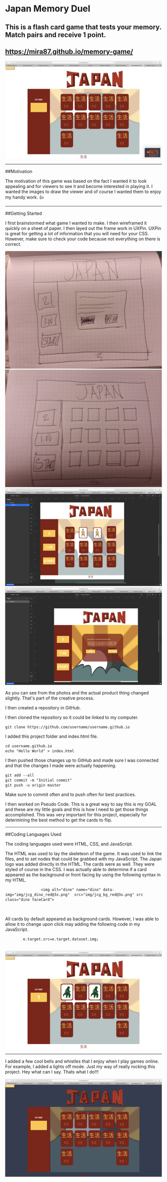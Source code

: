 # Japan Memory Duel

## This is a flash card game that tests your memory. Match pairs and receive 1 point.


https://mira87.github.io/memory-game/
---
![](readimg/screenshot2.png)



---
##Motivation

The motivation of this game was based on the fact I wanted it to look appealing and for viewers to see it and become interested in playing it. I wanted the images to draw the viewer and of course I wanted them to enjoy my handy work.
:+1: 

---
##Getting Started

I first brainstormed what game I wanted to make. I then wireframed it quickly on a sheet of paper. I then layed out the frame work in UXPin. UXPin is great for getting a lot of information that you will need for your CSS. However, make sure to check your code because not everything on there is correct.

![](20190920_001117.jpg)
![](20190920_001103.jpg)
![](readimg/screenshot6.png)
![](readimg/screenshot5.png)

As you can see from the photos and the actual product thing changed slightly. That's part of the creative process.

I then created a repository in GitHub.

I then cloned the repository so it could be linked to my computer. 

```
git clone https://github.com/username/username.github.io

```

I added this project folder and index.html file.
```
cd username.github.io
echo "Hello World" > index.html

```
I then pushed those changes up to GitHub and made sure I was connected and that the changes I made were actually happening.

```
git add --all
git commit -m "Initial commit"
git push -u origin master

```

Make sure to commit often and to push often for best practices.


I then worked on Pseudo Code. This is a great way to say this is my GOAL and these are my little goals and this is how I need to get those things accomplished. This was very important for this project, especially for determining the best method to get the cards to flip.

---
##Coding Languages Used

The coding languages used were HTML, CSS, and JavaScript. 

The HTML was used to lay the skeleteon of the game. It was used to link the files, and to set nodes that could be grabbed with my JavaScript. The Japan logo was added directly in the HTML. The cards were as well. They were styled of course in the CSS. I was actually able to determine if a card appeared as the background or front facing by using the following syntax in my HTML.

```
                <img alt="dino" name="dino" data-img="img/jcg_dino_red@3x.png"  src="img/jcg_bg_red@3x.png" src class="dino faceCard">



```

All cards by default appeared as background cards. However, I was able to  allow it to change upon click may adding the following code in my JavaScript.

```
        e.target.src=e.target.dataset.img;


```

![](readimg/screenshot3.png)

---

I added a few cool bells and whistles that I enjoy when I play games online. For example, I added a lights off mode. Just my way of really rocking this project. Hey what can I say. Thats what I do!!!

![](readimg/screenshot1.png)